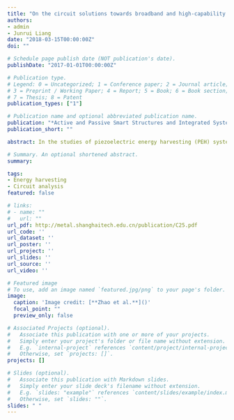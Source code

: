 ```yaml
---
title: "On the circuit solutions towards broadband and high-capability piezoelectric energy harvesting systems"
authors:
- admin
- Junrui Liang
date: "2018-03-15T00:00:00Z"
doi: ""

# Schedule page publish date (NOT publication's date).
publishDate: "2017-01-01T00:00:00Z"

# Publication type.
# Legend: 0 = Uncategorized; 1 = Conference paper; 2 = Journal article;
# 3 = Preprint / Working Paper; 4 = Report; 5 = Book; 6 = Book section;
# 7 = Thesis; 8 = Patent
publication_types: ["1"]

# Publication name and optional abbreviated publication name.
publication: "*Active and Passive Smart Structures and Integrated Systems XII SPIE EE/NED 2018*"
publication_short: ""

abstract: In the studies of piezoelectric energy harvesting (PEH) systems, literature has shown that the circuit solutionhas a significant effect towards the enhancement of energy harvesting capability under resonance. Some studiesstarted to investigate its bandwidth-broadening effect recently. This paper provides a comprehensive comparisonon the impact of circuit solutions towards the broadband and high-capability energy harvesting. The comparisonis intuitively presented based on the equivalent impedance model. The joint dynamics and harvested powerof the PEH systems using different interface circuits are thoroughly discussed. Simulation and experimentsshow good agreement with the analysis. It has been proved that, within the existing circuit solutions, thecurrently introduced phase-variable synchronized parallel triple bias-flip (PV-P-S3BF) circuit provides the mostextensive span of electrically induced damping (resistive component) and electrically induced stiffness/mass(reactive component). By tuning the values of the two equivalent impedance parts in operation, the tasks ofharvesting capability enhancement and bandwidth broadening can be simultaneously made by using PV-P-S3BF.

# Summary. An optional shortened abstract.
summary: 

tags:
- Energy harvesting
- Circuit analysis
featured: false

# links:
# - name: ""
#   url: ""
url_pdf: http://metal.shanghaitech.edu.cn/publication/C25.pdf
url_code: ''
url_dataset: ''
url_poster: ''
url_project: ''
url_slides: ''
url_source: ''
url_video: ''

# Featured image
# To use, add an image named `featured.jpg/png` to your page's folder. 
image:
  caption: 'Image credit: [**Zhao et al.**]()'
  focal_point: ""
  preview_only: false

# Associated Projects (optional).
#   Associate this publication with one or more of your projects.
#   Simply enter your project's folder or file name without extension.
#   E.g. `internal-project` references `content/project/internal-project/index.md`.
#   Otherwise, set `projects: []`.
projects: []

# Slides (optional).
#   Associate this publication with Markdown slides.
#   Simply enter your slide deck's filename without extension.
#   E.g. `slides: "example"` references `content/slides/example/index.md`.
#   Otherwise, set `slides: ""`.
slides: " "
---
```


<!-- {{% alert note %}}
Click the *Cite* button above to demo the feature to enable visitors to import publication metadata into their reference management software.
{{% /alert %}} -->


